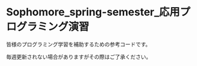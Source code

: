# Sophomore_spring-semester_応用プログラミング演習

皆様のプログラミング学習を補助するための参考コードです。

毎週更新されない場合がありますがその際はご了承ください。

